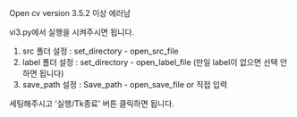 Open cv version 3.5.2 이상 에러남

vi3.py에서 실행을 시켜주시면 됩니다.
1. src 폴더 설정 : set_directory - open_src_file
2. label 폴더 설정 : set_directory - open_label_file (만일 label이 없으면 선택 안하면 됩니다)
3. save_path 설정 : Save_path - open_save_file or 직접 입력  


세팅해주시고 '실행/Tk종료' 버튼 클릭하면 됩니다.
